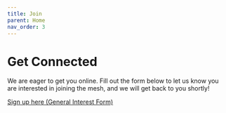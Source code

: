 ```yaml
---
title: Join
parent: Home
nav_order: 3
---
```


# Get Connected

We are eager to get you online. Fill out the form below to let us know you are interested in joining the mesh, and we will get back to you shortly!

<a href="https://docs.google.com/forms/d/e/1FAIpQLSeKXhsKcLeHTwuI3I_4k6h4-6DHTdW3nBzHi9823m9ISuiVsg/viewform" target="_blank">Sign up here (General Interest Form)</a>
